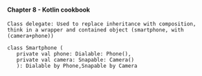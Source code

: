 #### Chapter 8 - Kotlin cookbook

    
    Class delegate: Used to replace inheritance with composition,
    think in a wrapper and contained object (smartphone, with (camera+phone))

```
class Smartphone (
   private val phone: Dialable: Phone(),
   private val camera: Snapable: Camera()
   ): Dialable by Phone,Snapable by Camera
   
```



